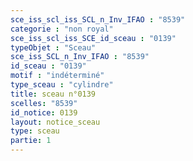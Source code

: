 ```yaml
---
sce_iss_scl_iss_SCL_n_Inv_IFAO : "8539"
categorie : "non royal"
sce_iss_scl_iss_SCE_id_sceau : "0139"
typeObjet : "Sceau"
sce_iss_SCL_n_Inv_IFAO : "8539"
id_sceau : "0139"
motif : "indéterminé"
type_sceau : "cylindre"
title: sceau n°0139
scelles: "8539"
id_notice: 0139
layout: notice_sceau
type: sceau
partie: 1
---
```

